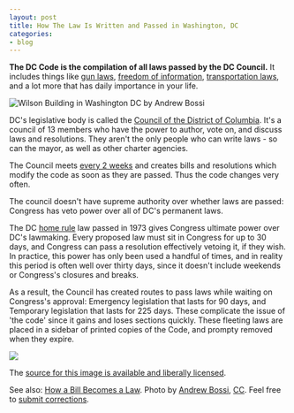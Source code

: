 ```yaml
---
layout: post
title: How The Law Is Written and Passed in Washington, DC
categories:
- blog
---
```


**The DC Code is the compilation of all laws passed by the DC Council.** It includes
things like [gun laws](http://www.salon.com/2012/12/26/did_david_gregory_break_gun_control_law_on_meet_the_press/),
[freedom of information](http://www.rcfp.org/district-columbia-open-government-guide/foreword),
[transportation laws](http://www.waba.org/resources/laws.php), and a lot more
that has daily importance in your life.

![Wilson Building in Washington DC by Andrew Bossi](http://farm7.staticflickr.com/6063/6142590857_8e0752d480_b.jpg)

DC's legislative body is called the [Council of the District of Columbia](http://en.wikipedia.org/wiki/Council_of_the_District_of_Columbia).
It's a council of 13 members who have the power to author, vote on, and discuss
laws and resolutions. They aren't the only people who can write laws -
so can the mayor, as well as other charter agencies.

The Council meets [every 2 weeks](http://dccouncil.us/calendar) and creates
bills and resolutions which modify the code as soon as they are passed.
Thus the code changes very often.

The council doesn't have supreme authority over whether laws are passed:
Congress has veto power over all of DC's permanent laws.

The DC [home rule](http://en.wikipedia.org/wiki/District_of_Columbia_home_rule) law
passed in 1973 gives Congress ultimate power over DC's lawmaking.
Every proposed law must sit in Congress for up to 30 days, and Congress
can pass a resolution effectively vetoing it, if they wish.
In practice, this power has only been used a handful of times, and in
reality this period is often well over thirty days, since it doesn't include
weekends or Congress's closures and breaks.

As a result, the Council has created routes to pass laws while waiting on
Congress's approval: Emergency legislation that lasts for 90 days, and
Temporary legislation that lasts for 225 days. These complicate the issue
of 'the code' since it gains and loses sections quickly. These fleeting
laws are placed in a sidebar of printed copies of the Code, and prompty
removed when they expire.

[![](http://farm9.staticflickr.com/8193/8385658798_a7823fb31b_b.jpg)](http://www.flickr.com/photos/tmcw/8385658798/sizes/o/in/photostream/)

The [source for this image is available and liberally licensed](https://github.com/tmcw/dc-government).

See also: [How a Bill Becomes a Law](http://www.dccouncil.washington.dc.us/pages/how-a-bill-becomes-a-law).
Photo by [Andrew Bossi](http://www.flickr.com/photos/thisisbossi/6142590857/in/photostream/),
[CC](http://creativecommons.org/licenses/by-nc-sa/2.0/deed.en). Feel free to
[submit corrections](mailto:tom@macwright.org).
